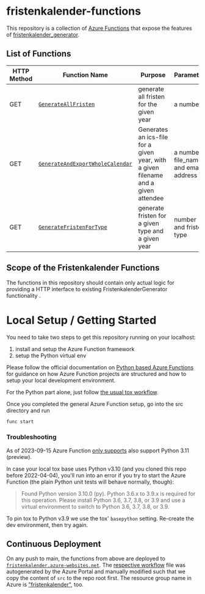 # fristenkalender-functions

This repository is a collection of [Azure Functions](https://docs.microsoft.com/en-us/azure/azure-functions/) that
expose the features of [fristenkalender_generator](https://github.com/Hochfrequenz/fristenkalender_generator).

## List of Functions

| HTTP Method | Function Name                                                          | Purpose                                                                            | Parameter                              | Response                                            | localhost example                                                                                               | online example                                                                                                                                        |
| ----------- | ---------------------------------------------------------------------- | ---------------------------------------------------------------------------------- | -------------------------------------- | --------------------------------------------------- | --------------------------------------------------------------------------------------------------------------- | ----------------------------------------------------------------------------------------------------------------------------------------------------- |
| GET         | [`GenerateAllFristen`](src/GenerateAllFristen)                         | generate all fristen for the given year                                            | a number                               | a JSON list, use `&concise=True` for compact output | test with [localhost:7071](http://localhost:7071/api/GenerateAllFristen/2023)                                   | test with [fristenkalender.azurewebsites.net](http://fristenkalender.azurewebsites.net/api/GenerateAllFristen/2023)                                   |
| GET         | [`GenerateAndExportWholeCalendar`](src/GenerateAndExportWholeCalendar) | Generates an ics-file for a given year, with a given filename and a given attendee | a number, file_name, and email address | an ics-file                                         | test with [localhost:7071](http://localhost:7071/api/GenerateAndExportWholealendar/calendar/test@test.com/2023) | test with [fristenkalender.azurewebsites.net](http://fristenkalender.azurewebsites.net/api/GenerateAndExportWholealendar/calendar/test@test.com/2023) |
| GET         | [`GenerateFristenForType`](src/GenerateFristenForType)                 | generate fristen for a given type and a given year                                 | number and fristen type                | a JSON list                                         | test with [localhost:7071](http://localhost:7071/api/GenerateFristenForType/2023/GPKE)                          | test with [fristenkalender.azurewebsites.net](http://fristenkalender.azurewebsites.net/api//GenerateFristenForType/2023/GPKE)                         |

## Scope of the Fristenkalender Functions

The functions in this repository should contain only actual logic for
providing a HTTP interface to existing FristenkalenderGenerator functionality .

# Local Setup / Getting Started

You need to take two steps to get this repository running on your localhost:

1. install and setup the Azure Function framework
2. setup the Python virtual env

Please follow the official documentation
on [Python based Azure Functions](https://docs.microsoft.com/en-us/azure/azure-functions/create-first-function-cli-python)
for guidance on how Azure Function projects are structured and how to setup your local development environment.

For the Python part alone, just
follow [the usual tox workflow](https://github.com/Hochfrequenz/python_template_repository#how-to-use-this-repository-on-your-machine).

Once you completed the general Azure Function setup, go into the src directory and run

```bash
func start
```

### Troubleshooting

As of 2023-09-15 Azure
Function [only supports](https://docs.microsoft.com/en-us/azure/azure-functions/functions-reference-python?tabs=asgi%2Cazurecli-linux%2Capplication-level#python-version)
also support Python 3.11 (preview).

In case your local tox base uses Python v3.10 (and you cloned this repo before 2022-04-04), you'll run into an error if
you try to start the Azure Function (the plain Python unit tests will behave normally, though):

> Found Python version 3.10.0 (py).
> Python 3.6.x to 3.9.x is required for this operation. Please install Python 3.6, 3.7, 3.8, or 3.9 and use a virtual
> environment to switch to Python 3.6, 3.7, 3.8, or 3.9.

To pin tox to Python v3.9 we use the tox' `basepython` setting.
Re-create the dev environment, then try again.

## Continuous Deployment

On any push to main, the functions from above are deployed
to [`fristenkalender.azure-websites.net`](https://fristenkalender.azure-websites.net).
The [respective workflow](.github/workflows/main_fristenkalender.yml) file was autogenerated by the Azure Portal and manually modified such that we copy the content of `src` to the repo root first.
The resource group name in Azure is ["fristenkalender"](https://portal.azure.com/#@hochfrequenz.net/resource/subscriptions/1cdc65f0-62d2-4770-be11-9ec1da950c81/resourceGroups/fristenkalender/overview),
too.
